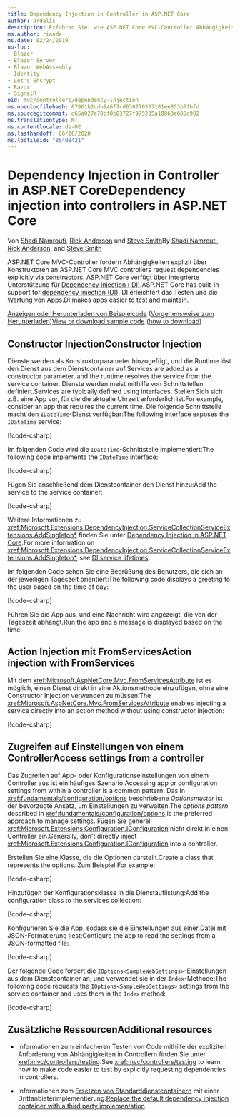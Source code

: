 ```yaml
---
title: Dependency Injection in Controller in ASP.NET Core
author: ardalis
description: Erfahren Sie, wie ASP.NET Core MVC-Controller Abhängigkeiten mit Dependency Injection in ASP.NET Core explizit über Konstruktoren anfordern.
ms.author: riande
ms.date: 02/24/2019
no-loc:
- Blazor
- Blazor Server
- Blazor WebAssembly
- Identity
- Let's Encrypt
- Razor
- SignalR
uid: mvc/controllers/dependency-injection
ms.openlocfilehash: 67861b2cdb946f7cd630770507181ee853b7fbfd
ms.sourcegitcommit: d65a027e78bf0b83727f975235a18863e685d902
ms.translationtype: MT
ms.contentlocale: de-DE
ms.lasthandoff: 06/26/2020
ms.locfileid: "85408421"
---
```

# <a name="dependency-injection-into-controllers-in-aspnet-core"></a><span data-ttu-id="fa7ee-103">Dependency Injection in Controller in ASP.NET Core</span><span class="sxs-lookup"><span data-stu-id="fa7ee-103">Dependency injection into controllers in ASP.NET Core</span></span>

<a name="dependency-injection-controllers"></a>

<span data-ttu-id="fa7ee-104">Von [Shadi Namrouti](https://github.com/shadinamrouti), [Rick Anderson](https://twitter.com/RickAndMSFT) und [Steve Smith](https://github.com/ardalis)</span><span class="sxs-lookup"><span data-stu-id="fa7ee-104">By [Shadi Namrouti](https://github.com/shadinamrouti), [Rick Anderson](https://twitter.com/RickAndMSFT), and [Steve Smith](https://github.com/ardalis)</span></span>

<span data-ttu-id="fa7ee-105">ASP.NET Core MVC-Controller fordern Abhängigkeiten explizit über Konstruktoren an.</span><span class="sxs-lookup"><span data-stu-id="fa7ee-105">ASP.NET Core MVC controllers request dependencies explicitly via constructors.</span></span> <span data-ttu-id="fa7ee-106">ASP.NET Core verfügt über integrierte Unterstützung für [Dependency Injection ( DI)](xref:fundamentals/dependency-injection).</span><span class="sxs-lookup"><span data-stu-id="fa7ee-106">ASP.NET Core has built-in support for [dependency injection (DI)](xref:fundamentals/dependency-injection).</span></span> <span data-ttu-id="fa7ee-107">DI erleichtert das Testen und die Wartung von Apps.</span><span class="sxs-lookup"><span data-stu-id="fa7ee-107">DI makes apps easier to test and maintain.</span></span>

<span data-ttu-id="fa7ee-108">[Anzeigen oder Herunterladen von Beispielcode](https://github.com/dotnet/AspNetCore.Docs/tree/master/aspnetcore/mvc/controllers/dependency-injection/sample) ([Vorgehensweise zum Herunterladen](xref:index#how-to-download-a-sample))</span><span class="sxs-lookup"><span data-stu-id="fa7ee-108">[View or download sample code](https://github.com/dotnet/AspNetCore.Docs/tree/master/aspnetcore/mvc/controllers/dependency-injection/sample) ([how to download](xref:index#how-to-download-a-sample))</span></span>

## <a name="constructor-injection"></a><span data-ttu-id="fa7ee-109">Constructor Injection</span><span class="sxs-lookup"><span data-stu-id="fa7ee-109">Constructor Injection</span></span>

<span data-ttu-id="fa7ee-110">Dienste werden als Konstruktorparameter hinzugefügt, und die Runtime löst den Dienst aus dem Dienstcontainer auf.</span><span class="sxs-lookup"><span data-stu-id="fa7ee-110">Services are added as a constructor parameter, and the runtime resolves the service from the service container.</span></span> <span data-ttu-id="fa7ee-111">Dienste werden meist mithilfe von Schnittstellen definiert.</span><span class="sxs-lookup"><span data-stu-id="fa7ee-111">Services are typically defined using interfaces.</span></span> <span data-ttu-id="fa7ee-112">Stellen Sich sich z.B. eine App vor, für die die aktuelle Uhrzeit erforderlich ist.</span><span class="sxs-lookup"><span data-stu-id="fa7ee-112">For example, consider an app that requires the current time.</span></span> <span data-ttu-id="fa7ee-113">Die folgende Schnittstelle macht den `IDateTime`-Dienst verfügbar:</span><span class="sxs-lookup"><span data-stu-id="fa7ee-113">The following interface exposes the `IDateTime` service:</span></span>

[!code-csharp[](dependency-injection/sample/ControllerDI/Interfaces/IDateTime.cs?name=snippet)]

<span data-ttu-id="fa7ee-114">Im folgenden Code wird die `IDateTime`-Schnittstelle implementiert:</span><span class="sxs-lookup"><span data-stu-id="fa7ee-114">The following code implements the `IDateTime` interface:</span></span>

[!code-csharp[](dependency-injection/sample/ControllerDI/Services/SystemDateTime.cs?name=snippet)]

<span data-ttu-id="fa7ee-115">Fügen Sie anschließend dem Dienstcontainer den Dienst hinzu:</span><span class="sxs-lookup"><span data-stu-id="fa7ee-115">Add the service to the service container:</span></span>

[!code-csharp[](dependency-injection/sample/ControllerDI/Startup1.cs?name=snippet&highlight=3)]

<span data-ttu-id="fa7ee-116">Weitere Informationen zu <xref:Microsoft.Extensions.DependencyInjection.ServiceCollectionServiceExtensions.AddSingleton*> finden Sie unter [Dependency Injection in ASP.NET Core](xref:fundamentals/dependency-injection#service-lifetimes).</span><span class="sxs-lookup"><span data-stu-id="fa7ee-116">For more information on <xref:Microsoft.Extensions.DependencyInjection.ServiceCollectionServiceExtensions.AddSingleton*>, see [DI service lifetimes](xref:fundamentals/dependency-injection#service-lifetimes).</span></span>

<span data-ttu-id="fa7ee-117">Im folgenden Code sehen Sie eine Begrüßung des Benutzers, die sich an der jeweiligen Tageszeit orientiert:</span><span class="sxs-lookup"><span data-stu-id="fa7ee-117">The following code displays a greeting to the user based on the time of day:</span></span>

[!code-csharp[](dependency-injection/sample/ControllerDI/Controllers/HomeController.cs?name=snippet)]

<span data-ttu-id="fa7ee-118">Führen Sie die App aus, und eine Nachricht wird angezeigt, die von der Tageszeit abhängt.</span><span class="sxs-lookup"><span data-stu-id="fa7ee-118">Run the app and a message is displayed based on the time.</span></span>

## <a name="action-injection-with-fromservices"></a><span data-ttu-id="fa7ee-119">Action Injection mit FromServices</span><span class="sxs-lookup"><span data-stu-id="fa7ee-119">Action injection with FromServices</span></span>

<span data-ttu-id="fa7ee-120">Mit dem <xref:Microsoft.AspNetCore.Mvc.FromServicesAttribute> ist es möglich, einen Dienst direkt in eine Aktionsmethode einzufügen, ohne eine Constructor Injection verwenden zu müssen:</span><span class="sxs-lookup"><span data-stu-id="fa7ee-120">The <xref:Microsoft.AspNetCore.Mvc.FromServicesAttribute> enables injecting a service directly into an action method without using constructor injection:</span></span>

[!code-csharp[](dependency-injection/sample/ControllerDI/Controllers/HomeController.cs?name=snippet2)]

## <a name="access-settings-from-a-controller"></a><span data-ttu-id="fa7ee-121">Zugreifen auf Einstellungen von einem Controller</span><span class="sxs-lookup"><span data-stu-id="fa7ee-121">Access settings from a controller</span></span>

<span data-ttu-id="fa7ee-122">Das Zugreifen auf App- oder Konfigurationseinstellungen von einem Controller aus ist ein häufiges Szenario.</span><span class="sxs-lookup"><span data-stu-id="fa7ee-122">Accessing app or configuration settings from within a controller is a common pattern.</span></span> <span data-ttu-id="fa7ee-123">Das in <xref:fundamentals/configuration/options> beschriebene *Optionsmuster* ist der bevorzugte Ansatz, um Einstellungen zu verwalten.</span><span class="sxs-lookup"><span data-stu-id="fa7ee-123">The *options pattern* described in <xref:fundamentals/configuration/options> is the preferred approach to manage settings.</span></span> <span data-ttu-id="fa7ee-124">Fügen Sie generell <xref:Microsoft.Extensions.Configuration.IConfiguration> nicht direkt in einen Controller ein.</span><span class="sxs-lookup"><span data-stu-id="fa7ee-124">Generally, don't directly inject <xref:Microsoft.Extensions.Configuration.IConfiguration> into a controller.</span></span>

<span data-ttu-id="fa7ee-125">Erstellen Sie eine Klasse, die die Optionen darstellt.</span><span class="sxs-lookup"><span data-stu-id="fa7ee-125">Create a class that represents the options.</span></span> <span data-ttu-id="fa7ee-126">Zum Beispiel:</span><span class="sxs-lookup"><span data-stu-id="fa7ee-126">For example:</span></span>

[!code-csharp[](dependency-injection/sample/ControllerDI/Models/SampleWebSettings.cs?name=snippet)]

<span data-ttu-id="fa7ee-127">Hinzufügen der Konfigurationsklasse in die Dienstauflistung:</span><span class="sxs-lookup"><span data-stu-id="fa7ee-127">Add the configuration class to the services collection:</span></span>

[!code-csharp[](dependency-injection/sample/ControllerDI/Startup.cs?highlight=4&name=snippet1)]

<span data-ttu-id="fa7ee-128">Konfigurieren Sie die App, sodass sie die Einstellungen aus einer Datei mit JSON-Formatierung liest:</span><span class="sxs-lookup"><span data-stu-id="fa7ee-128">Configure the app to read the settings from a JSON-formatted file:</span></span>

[!code-csharp[](dependency-injection/sample/ControllerDI/Program.cs?name=snippet&range=10-15)]

<span data-ttu-id="fa7ee-129">Der folgende Code fordert die `IOptions<SampleWebSettings>`-Einstellungen aus dem Dienstcontainer an, und verwendet sie in der `Index`-Methode:</span><span class="sxs-lookup"><span data-stu-id="fa7ee-129">The following code requests the `IOptions<SampleWebSettings>` settings from the service container and uses them in the `Index` method:</span></span>

[!code-csharp[](dependency-injection/sample/ControllerDI/Controllers/SettingsController.cs?name=snippet)]

## <a name="additional-resources"></a><span data-ttu-id="fa7ee-130">Zusätzliche Ressourcen</span><span class="sxs-lookup"><span data-stu-id="fa7ee-130">Additional resources</span></span>

* <span data-ttu-id="fa7ee-131">Informationen zum einfacheren Testen von Code mithilfe der expliziten Anforderung von Abhängigkeiten in Controllern finden Sie unter <xref:mvc/controllers/testing>.</span><span class="sxs-lookup"><span data-stu-id="fa7ee-131">See <xref:mvc/controllers/testing> to learn how to make code easier to test by explicitly requesting dependencies in controllers.</span></span>

* <span data-ttu-id="fa7ee-132">Informationen zum [Ersetzen von Standarddienstcontainern](xref:fundamentals/dependency-injection#default-service-container-replacement) mit einer Drittanbieterimplementierung.</span><span class="sxs-lookup"><span data-stu-id="fa7ee-132">[Replace the default dependency injection container with a third party implementation](xref:fundamentals/dependency-injection#default-service-container-replacement).</span></span>
